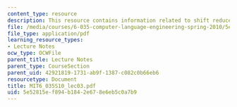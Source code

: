 ```yaml
---
content_type: resource
description: This resource contains information related to shift reduce parsing.
file: /media/courses/6-035-computer-language-engineering-spring-2010/5e52815ef894b1842e678e6eb5c0a7b9_MIT6_035S10_lec03.pdf
file_type: application/pdf
learning_resource_types:
- Lecture Notes
ocw_type: OCWFile
parent_title: Lecture Notes
parent_type: CourseSection
parent_uid: 42921819-1731-ab9f-1387-c082c0b66eb6
resourcetype: Document
title: MIT6_035S10_lec03.pdf
uid: 5e52815e-f894-b184-2e67-8e6eb5c0a7b9
---
```

